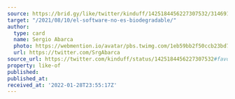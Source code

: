 ```yaml
---
source: https://brid.gy/like/twitter/kinduff/1425184456227307532/314691580
target: "/2021/08/10/el-software-no-es-biodegradable/"
author:
  type: card
  name: Sergio Abarca
  photo: https://webmention.io/avatar/pbs.twimg.com/1eb59bb2f50ccb23bd7e2ca0177a9410a2601eaacfeb2be99623af2ef014912d.jpg
  url: https://twitter.com/SrgAbarca
source_url: https://twitter.com/kinduff/status/1425184456227307532#favorited-by-314691580
property: like-of
published:
published_at:
received_at: '2022-01-28T23:55:17Z'
---
```


